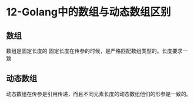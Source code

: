# 12-Golang中的数组与动态数组区别


## 数组
数组是固定长度的
固定长度在传参的时候，是严格匹配数组类型的。长度要求一致


## 动态数组
动态数组在传参是引用传递，而且不同元素长度的动态数组他们的形参是一致的。